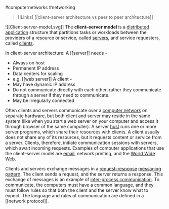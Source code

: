 #computernetworks #networking 

>[!Links]
>[[client-server architecture vs peer to peer architecture]]

![[Client-server-model.svg]]
The **client–server model** is a [distributed application](https://en.wikipedia.org/wiki/Distributed_application "Distributed application") structure that partitions tasks or workloads between the providers of a resource or service, called [servers](https://en.wikipedia.org/wiki/Server_(computing) "Server (computing)"), and service requesters, called [clients](https://en.wikipedia.org/wiki/Client_(computing) "Client (computing)").[](https://en.wikipedia.org/wiki/Client%E2%80%93server_model#cite_note-1)

In client-server architecture:
A [[server]] needs -
- Always on host
- Permanent IP address
- Data centers for scaling
- e.g. [[web server]]
A client -
- May have dynamic IP address
- Do not communicate directly with each other, rather they communicate through a server if they need to communicate.
- May be irregularly connected

Often clients and servers communicate over a [computer network](https://en.wikipedia.org/wiki/Computer_network "Computer network") on separate hardware, but both client and server may reside in the same system (like when you start a web server on your computer and access it through browser of the same computer). A server [host](https://en.wikipedia.org/wiki/Host_(network) "Host (network)") runs one or more server programs, which share their resources with clients. A client usually does not share any of its resources, but it requests content or service from a server. Clients, therefore, initiate communication sessions with servers, which await incoming requests. Examples of computer applications that use the client–server model are [email](https://en.wikipedia.org/wiki/Email "Email"), network printing, and the [World Wide Web](https://en.wikipedia.org/wiki/World_Wide_Web "World Wide Web").

Clients and servers exchange messages in a [request–response](https://en.wikipedia.org/wiki/Request%E2%80%93response "Request–response") [messaging pattern](https://en.wikipedia.org/wiki/Messaging_pattern "Messaging pattern"). The client sends a request, and the server returns a response. This exchange of messages is an example of [inter-process communication](https://en.wikipedia.org/wiki/Inter-process_communication "Inter-process communication"). To communicate, the computers must have a common language, and they must follow rules so that both the client and the server know what to expect. The language and rules of communication are defined in a [[network protocol]]. 

